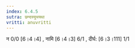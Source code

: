 ```yaml
---
index: 6.4.5
sutra: छन्दस्युभयथा
vritti: anuvritti
---
```


न 0/0 [6।4।4] , नामि [6।4।3] 6/1 , दीर्घ: [6।3।111] 1/1  